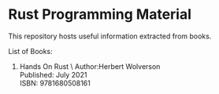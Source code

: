# Rust Programming Material

This repository hosts useful information extracted from books.

List of Books:

1) Hands On Rust \ 
	Author:Herbert Wolverson \
	Published: July 2021 \
	ISBN: 9781680508161
